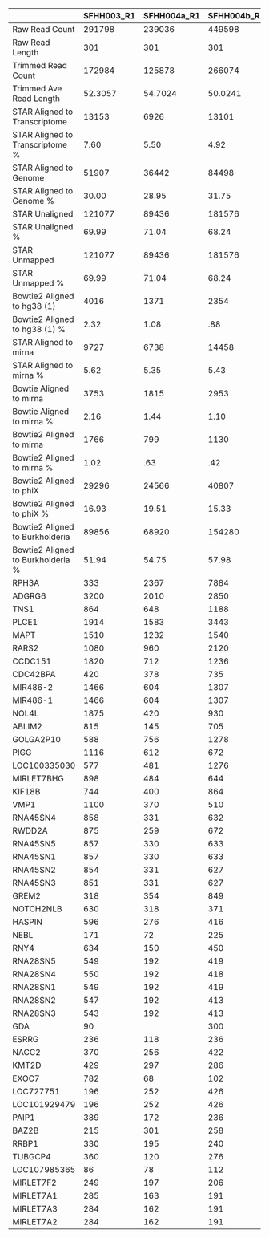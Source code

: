 |    | SFHH003_R1 | SFHH004a_R1 | SFHH004b_R1 | Undetermined_R1 |
| --- | --- | --- | --- | --- |
| Raw Read Count | 291798 | 239036 | 449598 | 195013 |
| Raw Read Length | 301 | 301 | 301 | 301 |
| Trimmed Read Count | 172984 | 125878 | 266074 | 161376 |
| Trimmed Ave Read Length | 52.3057 | 54.7024 | 50.0241 | 141.17 |
| STAR Aligned to Transcriptome | 13153 | 6926 | 13101 | 2286 |
| STAR Aligned to Transcriptome % | 7.60 | 5.50 | 4.92 | 1.41 |
| STAR Aligned to Genome | 51907 | 36442 | 84498 | 14959 |
| STAR Aligned to Genome % | 30.00 | 28.95 | 31.75 | 9.26 |
| STAR Unaligned | 121077 | 89436 | 181576 | 146417 |
| STAR Unaligned % | 69.99 | 71.04 | 68.24 | 90.73 |
| STAR Unmapped | 121077 | 89436 | 181576 | 146417 |
| STAR Unmapped % | 69.99 | 71.04 | 68.24 | 90.73 |
| Bowtie2 Aligned to hg38 (1) | 4016 | 1371 | 2354 | 169 |
| Bowtie2 Aligned to hg38 (1) % | 2.32 | 1.08 | .88 | .10 |
| STAR Aligned to mirna | 9727 | 6738 | 14458 | 2506 |
| STAR Aligned to mirna % | 5.62 | 5.35 | 5.43 | 1.55 |
| Bowtie Aligned to mirna | 3753 | 1815 | 2953 | 393 |
| Bowtie Aligned to mirna % | 2.16 | 1.44 | 1.10 | .24 |
| Bowtie2 Aligned to mirna | 1766 | 799 | 1130 | 22 |
| Bowtie2 Aligned to mirna % | 1.02 | .63 | .42 | .01 |
| Bowtie2 Aligned to phiX | 29296 | 24566 | 40807 | 148901 |
| Bowtie2 Aligned to phiX % | 16.93 | 19.51 | 15.33 | 92.26 |
| Bowtie2 Aligned to Burkholderia | 89856 | 68920 | 154280 | 1778 |
| Bowtie2 Aligned to Burkholderia % | 51.94 | 54.75 | 57.98 | 1.10 |
| RPH3A | 333 | 2367 | 7884 | 54 |
| ADGRG6 | 3200 | 2010 | 2850 | 70 |
| TNS1 | 864 | 648 | 1188 | 4401 |
| PLCE1 | 1914 | 1583 | 3443 | 18 |
| MAPT | 1510 | 1232 | 1540 | 10 |
| RARS2 | 1080 | 960 | 2120 |  |
| CCDC151 | 1820 | 712 | 1236 | 12 |
| CDC42BPA | 420 | 378 | 735 | 2142 |
| MIR486-2 | 1466 | 604 | 1307 | 24 |
| MIR486-1 | 1466 | 604 | 1307 | 24 |
| NOL4L | 1875 | 420 | 930 |  |
| ABLIM2 | 815 | 145 | 705 | 1269 |
| GOLGA2P10 | 588 | 756 | 1278 |  |
| PIGG | 1116 | 612 | 672 | 12 |
| LOC100335030 | 577 | 481 | 1276 | 11 |
| MIRLET7BHG | 898 | 484 | 644 | 10 |
| KIF18B | 744 | 400 | 864 | 24 |
| VMP1 | 1100 | 370 | 510 | 10 |
| RNA45SN4 | 858 | 331 | 632 | 7 |
| RWDD2A | 875 | 259 | 672 | 21 |
| RNA45SN5 | 857 | 330 | 633 | 7 |
| RNA45SN1 | 857 | 330 | 633 | 7 |
| RNA45SN2 | 854 | 331 | 627 | 7 |
| RNA45SN3 | 851 | 331 | 627 | 6 |
| GREM2 | 318 | 354 | 849 | 6 |
| NOTCH2NLB | 630 | 318 | 371 | 7 |
| HASPIN | 596 | 276 | 416 | 5 |
| NEBL | 171 | 72 | 225 | 819 |
| RNY4 | 634 | 150 | 450 | 8 |
| RNA28SN5 | 549 | 192 | 419 | 4 |
| RNA28SN4 | 550 | 192 | 418 | 4 |
| RNA28SN1 | 549 | 192 | 419 | 4 |
| RNA28SN2 | 547 | 192 | 413 | 4 |
| RNA28SN3 | 543 | 192 | 413 | 3 |
| GDA | 90 |  | 300 | 690 |
| ESRRG | 236 | 118 | 236 | 472 |
| NACC2 | 370 | 256 | 422 | 8 |
| KMT2D | 429 | 297 | 286 |  |
| EXOC7 | 782 | 68 | 102 |  |
| LOC727751 | 196 | 252 | 426 |  |
| LOC101929479 | 196 | 252 | 426 |  |
| PAIP1 | 389 | 172 | 236 | 6 |
| BAZ2B | 215 | 301 | 258 |  |
| RRBP1 | 330 | 195 | 240 | 6 |
| TUBGCP4 | 360 | 120 | 276 |  |
| LOC107985365 | 86 | 78 | 112 | 412 |
| MIRLET7F2 | 249 | 197 | 206 | 7 |
| MIRLET7A1 | 285 | 163 | 191 | 3 |
| MIRLET7A3 | 284 | 162 | 191 | 3 |
| MIRLET7A2 | 284 | 162 | 191 | 3 |
